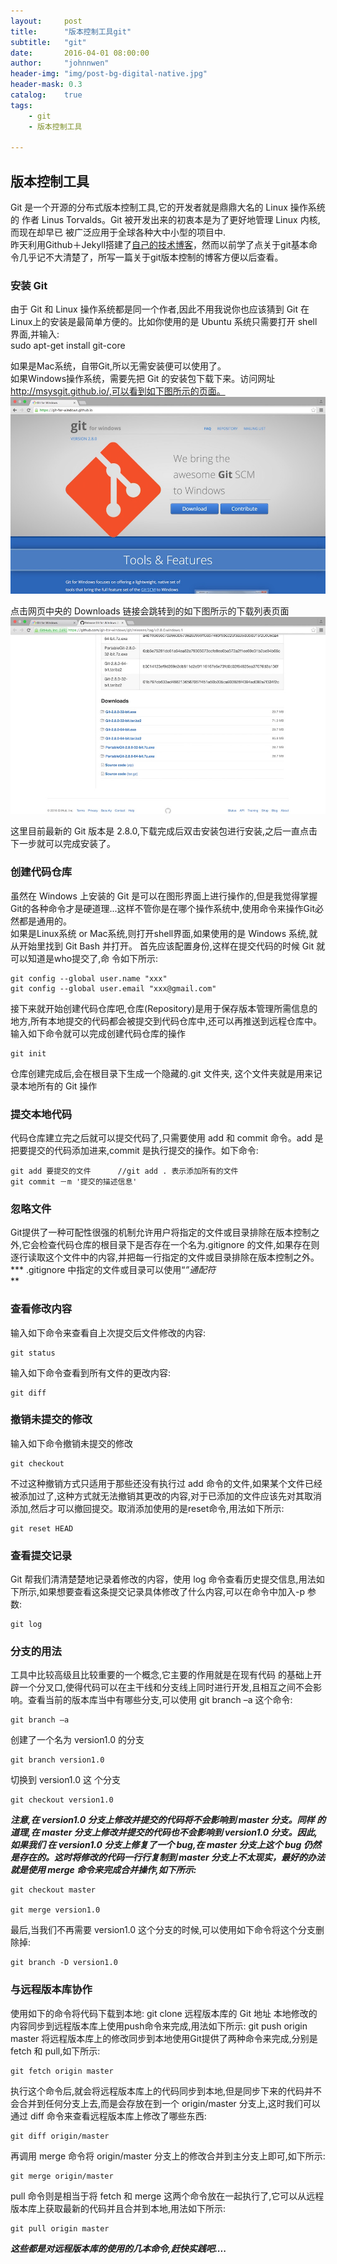 ```yaml
---
layout:     post
title:      "版本控制工具git"
subtitle:   "git"
date:       2016-04-01 08:00:00
author:     "johnnwen"
header-img: "img/post-bg-digital-native.jpg"
header-mask: 0.3
catalog:    true
tags:
    - git
    - 版本控制工具
    
---
```

## 版本控制工具
Git 是一个开源的分布式版本控制工具,它的开发者就是鼎鼎大名的 Linux 操作系统的 作者 Linus Torvalds。Git 被开发出来的初衷本是为了更好地管理 Linux 内核,而现在却早已 被广泛应用于全球各种大中小型的项目中.<br>
昨天利用Github＋Jekyll搭建了[自己的技术博客](http://wangyouwen.cn)，然而以前学了点关于git基本命令几乎记不大清楚了，所写一篇关于git版本控制的博客方便以后查看。<br>

### 安装 Git

由于 Git 和 Linux 操作系统都是同一个作者,因此不用我说你也应该猜到 Git 在 Linux上的安装是最简单方便的。比如你使用的是 Ubuntu 系统只需要打开 shell 界面,并输入:<br>
	sudo apt-get install git-core

如果是Mac系统，自带Git,所以无需安装便可以使用了。<br>
如果Windows操作系统，需要先把 Git 的安装包下载下来。访问网址 http://msysgit.github.io/,可以看到如下图所示的页面。<br>
![gitdownload](/img/gitdownload.jpg)

点击网页中央的 Downloads 链接会跳转到的如下图所示的下载列表页面<br>
![gitdownload](/img/gitdownlist.jpg)

这里目前最新的 Git 版本是 2.8.0,下载完成后双击安装包进行安装,之后一直点击下一步就可以完成安装了。<br>

### 创建代码仓库

虽然在 Windows 上安装的 Git 是可以在图形界面上进行操作的,但是我觉得掌握Git的各种命令才是硬道理...这样不管你是在哪个操作系统中,使用命令来操作Git必然都是通用的。<br>
如果是Linux系统 or Mac系统,则打开shell界面,如果使用的是 Windows 系统,就从开始里找到 Git Bash 并打开。
首先应该配置身份,这样在提交代码的时候 Git 就可以知道是who提交了,命 令如下所示:

	git config --global user.name "xxx"
    git config --global user.email "xxx@gmail.com"

    
接下来就开始创建代码仓库吧,仓库(Repository)是用于保存版本管理所需信息的地方,所有本地提交的代码都会被提交到代码仓库中,还可以再推送到远程仓库中。<br>
输入如下命令就可以完成创建代码仓库的操作

	git init

仓库创建完成后,会在根目录下生成一个隐藏的.git 文件夹, 这个文件夹就是用来记录本地所有的 Git 操作<br>

### 提交本地代码

代码仓库建立完之后就可以提交代码了,只需要使用 add 和 commit 命令。add 是把要提交的代码添加进来,commit 是执行提交的操作。如下命令: 
  
	git add 要提交的文件      //git add . 表示添加所有的文件
	git commit －m '提交的描述信息'
	

### 忽略文件

Git提供了一种可配性很强的机制允许用户将指定的文件或目录排除在版本控制之外,它会检查代码仓库的根目录下是否存在一个名为.gitignore 的文件,如果存在则逐行读取这个文件中的内容,并把每一行指定的文件或目录排除在版本控制之外。<br>
*** .gitignore 中指定的文件或目录可以使用“*”通配符<br>***

### 查看修改内容

输入如下命令来查看自上次提交后文件修改的内容:

	git status



输入如下命令查看到所有文件的更改内容:

	git diff

### 撤销未提交的修改

输入如下命令撤销未提交的修改

	git checkout 

不过这种撤销方式只适用于那些还没有执行过 add 命令的文件,如果某个文件已经被添加过了,这种方式就无法撤销其更改的内容,对于已添加的文件应该先对其取消添加,然后才可以撤回提交。取消添加使用的是reset命令,用法如下所示:

	git reset HEAD

### 查看提交记录

Git 帮我们清清楚楚地记录着修改的内容，使用 log 命令查看历史提交信息,用法如下所示,如果想要查看这条提交记录具体修改了什么内容,可以在命令中加入-p 参数:

	git log

### 分支的用法

工具中比较高级且比较重要的一个概念,它主要的作用就是在现有代码 的基础上开辟一个分叉口,使得代码可以在主干线和分支线上同时进行开发,且相互之间不会影响。查看当前的版本库当中有哪些分支,可以使用 git branch –a 这个命令:<br>

	git branch –a 

创建了一个名为 version1.0 的分支

	git branch version1.0

切换到 version1.0 这 个分支

	git checkout version1.0


***注意,在 version1.0 分支上修改并提交的代码将不会影响到 master 分支。同样 的道理,在 master 分支上修改并提交的代码也不会影响到 version1.0 分支。因此,如果我们 在 version1.0 分支上修复了一个 bug,在 master 分支上这个 bug 仍然是存在的。这时将修改的代码一行行复制到 master 分支上不太现实，最好的办法就是使用 merge 命令来完成合并操作,如下所示:***

 	git checkout master

	git merge version1.0

最后,当我们不再需要 version1.0 这个分支的时候,可以使用如下命令将这个分支删除掉:

	git branch -D version1.0
	
### 与远程版本库协作

使用如下的命令将代码下载到本地:
	git clone 远程版本库的 Git 地址
本地修改的内容同步到远程版本库上使用push命令来完成,用法如下所示:
	git push origin master
将远程版本库上的修改同步到本地使用Git提供了两种命令来完成,分别是 fetch 和 pull,如下所示:

	git fetch origin master

执行这个命令后,就会将远程版本库上的代码同步到本地,但是同步下来的代码并不会合并到任何分支上去,而是会存放在到一个 origin/master 分支上,这时我们可以通过 diff 命令来查看远程版本库上修改了哪些东西:

	git diff origin/master

再调用 merge 命令将 origin/master 分支上的修改合并到主分支上即可,如下所示: 

	git merge origin/master

pull 命令则是相当于将 fetch 和 merge 这两个命令放在一起执行了,它可以从远程版本库上获取最新的代码并且合并到本地,用法如下所示:

	git pull origin master


***这些都是对远程版本库的使用的几本命令,赶快实践吧....***



















